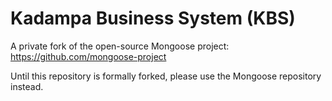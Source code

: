 # Kadampa Business System (KBS)

A private fork of the open-source Mongoose project: https://github.com/mongoose-project

Until this repository is formally forked, please use the Mongoose repository instead.


